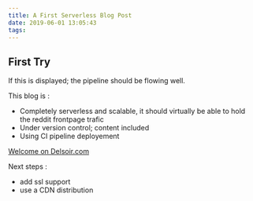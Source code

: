 ```yaml
---
title: A First Serverless Blog Post 
date: 2019-06-01 13:05:43
tags:
---
```


## First Try 

If this is displayed; the pipeline should be flowing well. 

This blog is : 
* Completely serverless and scalable, it should virtually be able to hold the reddit frontpage trafic 
* Under version control; content included 
* Using CI pipeline deployement  

[Welcome on Delsoir.com](http://www.delsoir.com)

Next steps : 
* add ssl support 
* use a CDN distribution
